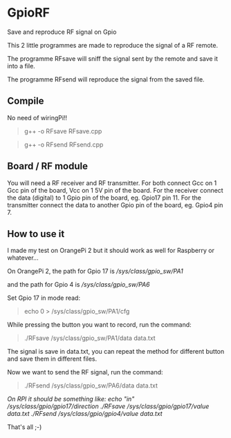# GpioRF
Save and reproduce RF signal on Gpio

This 2 little programmes are made to reproduce the signal of a RF remote.


The programme RFsave will sniff the signal sent by the remote and save it into a file.

The programme RFsend will reproduce the signal from the saved file.

## Compile

No need of wiringPi!!

> g++ -o RFsave RFsave.cpp

> g++ -o RFsend RFsend.cpp

## Board / RF module

You will need a RF receiver and RF transmitter. For both connect Gcc on 1 Gcc pin of the board, Vcc on 1 5V pin of the board. For the receiver connect the data (digital) to 1 Gpio pin of the board, eg. Gpio17 pin 11. For the transmitter  connect the data to another Gpio pin of the board, eg. Gpio4 pin 7.

## How to use it

I made my test on OrangePi 2 but it should work as well for Raspberry or whatever...

On OrangePi 2, the path for Gpio 17 is */sys/class/gpio_sw/PA1*

and the path for Gpio 4 is */sys/class/gpio_sw/PA6*


Set Gpio 17 in mode read: 
> echo 0 > /sys/class/gpio_sw/PA1/cfg

While pressing the button you want to record, run the command: 
> ./RFsave /sys/class/gpio_sw/PA1/data data.txt

The signal is save in data.txt, you can repeat the method for different button and save them in different files.

Now we want to send the RF signal, run the command: 
> ./RFsend /sys/class/gpio_sw/PA6/data data.txt

*On RPI it should be something like:*
*echo "in" /sys/class/gpio/gpio17/direction*
*./RFsave /sys/class/gpio/gpio17/value data.txt*
*./RFsend /sys/class/gpio/gpio4/value data.txt*

That's all ;-)


